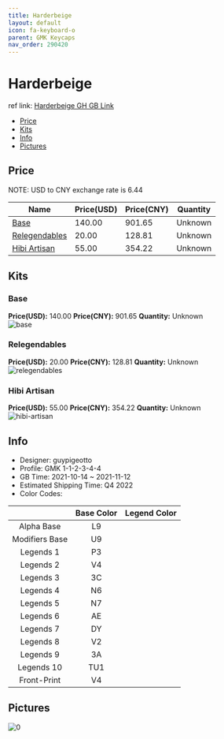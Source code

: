 ```yaml
---
title: Harderbeige 
layout: default
icon: fa-keyboard-o
parent: GMK Keycaps
nav_order: 290420
---
```


# Harderbeige 

ref link: [Harderbeige GH GB Link](https://geekhack.org/index.php?topic=114987.0)

* [Price](#price)
* [Kits](#kits)
* [Info](#info)
* [Pictures](#pictures)

## Price

NOTE: USD to CNY exchange rate is 6.44

| Name          | Price(USD)   |  Price(CNY) | Quantity |
| ------------- | ------------ |  ---------- | -------- |
|[Base](#base)|140.00|901.65|Unknown|
|[Relegendables](#relegendables)|20.00|128.81|Unknown|
|[Hibi Artisan](#hibi-artisan)|55.00|354.22|Unknown|


## Kits
### Base  
**Price(USD):** 140.00	**Price(CNY):** 901.65	**Quantity:** Unknown  
<img src="{{ 'assets/images/gmk-keycaps/Harderbeige/kits_pics/base.jpg' | relative_url }}" alt="base" class="image featured">

### Relegendables  
**Price(USD):** 20.00	**Price(CNY):** 128.81	**Quantity:** Unknown  
<img src="{{ 'assets/images/gmk-keycaps/Harderbeige/kits_pics/relegendables.jpg' | relative_url }}" alt="relegendables" class="image featured">

### Hibi Artisan  
**Price(USD):** 55.00	**Price(CNY):** 354.22	**Quantity:** Unknown  
<img src="{{ 'assets/images/gmk-keycaps/Harderbeige/kits_pics/hibi-artisan.png' | relative_url }}" alt="hibi-artisan" class="image featured">

## Info
* Designer: guypigeotto  
* Profile: GMK 1-1-2-3-4-4  
* GB Time: 2021-10-14 ~ 2021-11-12  
* Estimated Shipping Time: Q4 2022  
* Color Codes:  

| |Base Color     | Legend Color
| :-------------: | :-------------: | :------------:
|Alpha Base|L9
|Modifiers Base|U9
|Legends 1|P3
|Legends 2|V4
|Legends 3|3C
|Legends 4|N6
|Legends 5|N7
|Legends 6|AE
|Legends 7|DY
|Legends 8|V2
|Legends 9|3A
|Legends 10|TU1
|Front-Print|V4


## Pictures  
<img src="{{ 'assets/images/gmk-keycaps/Harderbeige/rendering_pics/0.jpg' | relative_url }}" alt="0" class="image featured">

